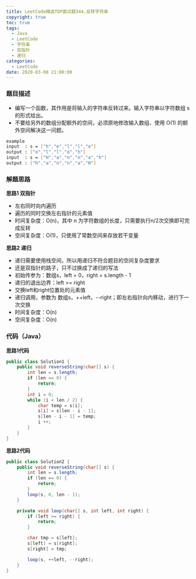 ```yaml
---
title: LeetCode精选TOP面试题344.反转字符串
copyright: true
toc: true
tags:
  - Java
  - LeetCode
  - 字符串
  - 双指针
  - 递归
categories:
  - LeetCode
date: 2020-03-08 21:00:00
---
```



### 题目描述

 * 编写一个函数，其作用是将输入的字符串反转过来。输入字符串以字符数组 s 的形式给出。
 * 不要给另外的数组分配额外的空间，必须原地修改输入数组、使用 O(1) 的额外空间解决这一问题。

```bash
example
input  : s = ["h","e","l","l","o"]
output : ["o","l","l","e","h"]
input  : s = ["H","a","n","n","a","h"]
output : ["h","a","n","n","a","H"]
```

<!--more-->

### 解题思路
**思路1 双指针**

+ 左右同时向内遍历
+ 遍历的同时交换左右指针的元素值
+ 时间复杂度：O(n)，其中 n 为字符数组的长度，只需要执行n/2次交换即可完成反转
+ 空间复杂度：O(1)，只使用了常数空间来存放若干变量

**思路2 递归**
+ 递归需要使用栈空间，所以用递归不符合题目的空间复杂度要求
+ 还是双指针的路子，只不过换成了递归的写法
+ 初始传参为：数组s，left = 0，right = s.length - 1
+ 递归的退出边界：left >= right
+ 交换left和right位置处的元素值
+ 递归调用，参数为 数组s，++left，--right；即左右指针向内移动，进行下一次交换
+ 时间复杂度：O(n)
+ 空间复杂度：O(n)

### 代码（Java）
**思路1代码**
```java
public class Solution1 {
    public void reverseString(char[] s) {
        int len = s.length;
        if (len == 0) {
            return;
        }
        int i = 0;
        while (i < len / 2) {
            char temp = s[i];
            s[i] = s[len - i - 1];
            s[len - i - 1] = temp;
            i ++;
        }
    }
}
```
**思路2代码**
```java
public class Solution2 {
    public void reverseString(char[] s) {
        int len = s.length;
        if (len == 0) {
            return;
        }
        loop(s, 0, len - 1);
    }

    private void loop(char[] s, int left, int right) {
        if (left >= right) {
            return;
        }

        char tmp = s[left];
        s[left] = s[right];
        s[right] = tmp;

        loop(s, ++left, --right);
    }
}
```